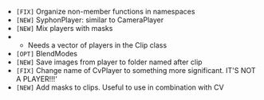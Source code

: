 - `[FIX]`  Organize non-member functions in namespaces
- `[NEW]`  SyphonPlayer: similar to CameraPlayer
- `[NEW]`  Mix players with masks
- - Needs a vector of players in the Clip class
- `[OPT]`  BlendModes
- `[NEW]`  Save images from player to folder named after clip
- `[FIX]`  Change name of CvPlayer to something more significant.  IT'S NOT A PLAYER!!!'
- `[NEW]`  Add masks to clips.  Useful to use in combination with CV
